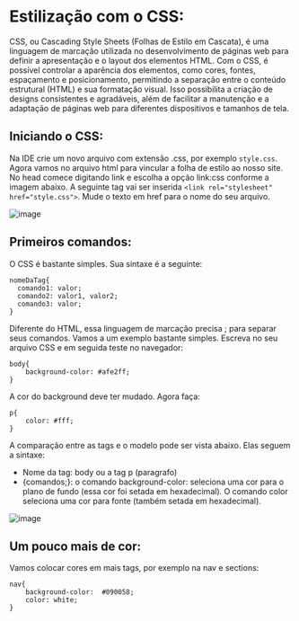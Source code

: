 # Estilização com o CSS:

CSS, ou Cascading Style Sheets (Folhas de Estilo em Cascata), é uma linguagem de marcação utilizada no desenvolvimento de páginas web para definir a apresentação e o layout dos elementos HTML. Com o CSS, é possível controlar a aparência dos elementos, como cores, fontes, espaçamento e posicionamento, permitindo a separação entre o conteúdo estrutural (HTML) e sua formatação visual. Isso possibilita a criação de designs consistentes e agradáveis, além de facilitar a manutenção e a adaptação de páginas web para diferentes dispositivos e tamanhos de tela.

## Iniciando o CSS:

Na IDE crie um novo arquivo com extensão .css, por exemplo `style.css`. Agora vamos no arquivo html para vincular a folha de estilo ao nosso site. No head comece digitando link e escolha a opção link:css conforme a imagem abaixo. A seguinte tag vai ser inserida `<link rel="stylesheet" href="style.css">`. Mude o texto em href para o nome do seu arquivo.

![image](https://github.com/Johnvasc/GTi_Capacitacao/assets/39773960/2d4b9e5f-d494-4483-b8fb-dba52489917c)

## Primeiros comandos:

O CSS é bastante simples. Sua sintaxe é a seguinte:

```
nomeDaTag{
  comando1: valor;
  comando2: valor1, valor2;
  comando3: valor;
}
```
Diferente do HTML, essa linguagem de marcação precisa ; para separar seus comandos. Vamos a um exemplo bastante simples. Escreva no seu arquivo CSS e em seguida teste no navegador:

```
body{
    background-color: #afe2ff;
}
```
A cor do background deve ter mudado. Agora faça:
```
p{
    color: #fff;
}
```
A comparação entre as tags e o modelo pode ser vista abaixo. Elas seguem a sintaxe:

* Nome da tag: body ou a tag p (paragrafo)
* {comandos;}: o comando background-color: seleciona uma cor para o plano de fundo (essa cor foi setada em hexadecimal). O comando color seleciona uma cor para fonte (também setada em hexadecimal).

![image](https://github.com/Johnvasc/GTi_Capacitacao/assets/39773960/151d0d60-4b34-4962-91ab-dcd506dc2c2c)

## Um pouco mais de cor:

Vamos colocar cores em mais tags, por exemplo na nav e sections:

```
nav{
    background-color:  #090058;
    color: white;
}
```
